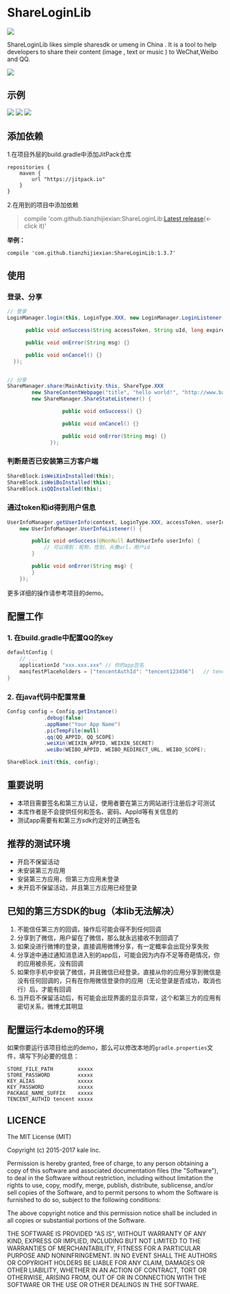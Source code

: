 # ShareLoginLib   
[![](https://jitpack.io/v/tianzhijiexian/ShareLoginLib.svg)](https://jitpack.io/#tianzhijiexian/ShareLoginLib)  

ShareLoginLib likes simple sharesdk or umeng in China . It is a tool to help developers to share their content (image , text or music ) to WeChat,Weibo and QQ.  

![](./screenshot/logo.png)

## 示例
![](./screenshot/login.png) ![](./screenshot/share.png) ![](./screenshot/wechat.png)

## 添加依赖

1.在项目外层的build.gradle中添加JitPack仓库

```
repositories {
	maven {
		url "https://jitpack.io"
	}
}
```

2.在用到的项目中添加依赖  
>	compile 'com.github.tianzhijiexian:ShareLoginLib:[Latest release](https://github.com/tianzhijiexian/ShareLoginLib/releases)(<-click it)'  

**举例：**
```
compile 'com.github.tianzhijiexian:ShareLoginLib:1.3.7'
```

## 使用

### 登录、分享  
```JAVA  
// 登录
LoginManager.login(this, LoginType.XXX, new LoginManager.LoginListener() {

      public void onSuccess(String accessToken, String uId, long expiresIn, @Nullable String wholeData) {}

      public void onError(String msg) {}

      public void onCancel() {}
  });


// 分享
ShareManager.share(MainActivity.this, ShareType.XXX
        new ShareContentWebpage("title", "hello world!", "http://www.baidu.com", mBitmap),
        new ShareManager.ShareStateListener() {

                  public void onSuccess() {}

                  public void onCancel() {}

                  public void onError(String msg) {}
              });

```   

### 判断是否已安装第三方客户端  
```JAVA
ShareBlock.isWeiXinInstalled(this);
ShareBlock.isWeiBoInstalled(this);
ShareBlock.isQQInstalled(this);
```

### 通过token和id得到用户信息
```JAVA
UserInfoManager.getUserInfo(context, LoginType.XXX, accessToken, userId,
    new UserInfoManager.UserInfoListener() {

        public void onSuccess(@NonNull AuthUserInfo userInfo) {
            // 可以得到：昵称，性别，头像url，用户id
        }

        public void onError(String msg) {
        }
    });
```  

更多详细的操作请参考项目的demo。

## 配置工作

### 1. 在build.gradle中配置QQ的key  

```java
defaultConfig {
	// ...
    applicationId "xxx.xxx.xxx" // 你的app包名
    manifestPlaceholders = ["tencentAuthId": "tencent123456"]   // tencent+你的AppId
}
```

### 2. 在java代码中配置常量

```java  
Config config = Config.getInstance()
            .debug(false)
            .appName("Your App Name")
            .picTempFile(null)
            .qq(QQ_APPID, QQ_SCOPE)
            .weiXin(WEIXIN_APPID, WEIXIN_SECRET)
            .weiBo(WEIBO_APPID, WEIBO_REDIRECT_URL, WEIBO_SCOPE);

ShareBlock.init(this, config);
```

## 重要说明

- 本项目需要签名和第三方认证，使用者要在第三方网站进行注册后才可测试
- 本库作者是不会提供任何和签名、密码、AppId等有关信息的
- 测试app需要有和第三方sdk约定好的正确签名

## 推荐的测试环境  

- 开启不保留活动
- 未安装第三方应用  
- 安装第三方应用，但第三方应用未登录  
- 未开启不保留活动，并且第三方应用已经登录

## 已知的第三方SDK的bug（本lib无法解决）
1. 不能信任第三方的回调，操作后可能会得不到任何回调
2. 分享到了微信，用户留在了微信，那么就永远接收不到回调了
1. 如果没进行微博的登录，直接调用微博分享，有一定概率会出现分享失败
2. 分享途中通过通知消息进入别的app后，可能会因为内存不足等奇葩情况，你的应用被杀死，没有回调
3. 如果你手机中安装了微信，并且微信已经登录。直接从你的应用分享到微信是没有任何回调的，只有在你用微信登录你的应用（无论登录是否成功，取消也行）后，才能有回调 
4. 当开启不保留活动后，有可能会出现界面的显示异常，这个和第三方的应用有密切关系，微博尤其明显

## 配置运行本demo的环境


如果你要运行该项目给出的demo，那么可以修改本地的`gradle.properties`文件，填写下列必要的信息：   

```
STORE_FILE_PATH	       xxxxx
STORE_PASSWORD	       xxxxx
KEY_ALIAS		       xxxxx
KEY_PASSWORD	       xxxxx
PACKAGE_NAME_SUFFIX    xxxxx
TENCENT_AUTHID tencent xxxxx
```

## LICENCE

  The MIT License (MIT)

  Copyright (c) 2015-2017 kale Inc.

  Permission is hereby granted, free of charge, to any person obtaining a copy
  of this software and associated documentation files (the "Software"), to deal
  in the Software without restriction, including without limitation the rights
  to use, copy, modify, merge, publish, distribute, sublicense, and/or sell
  copies of the Software, and to permit persons to whom the Software is
  furnished to do so, subject to the following conditions:

  The above copyright notice and this permission notice shall be included in
  all copies or substantial portions of the Software.

  THE SOFTWARE IS PROVIDED "AS IS", WITHOUT WARRANTY OF ANY KIND, EXPRESS OR
  IMPLIED, INCLUDING BUT NOT LIMITED TO THE WARRANTIES OF MERCHANTABILITY,
  FITNESS FOR A PARTICULAR PURPOSE AND NONINFRINGEMENT. IN NO EVENT SHALL THE
  AUTHORS OR COPYRIGHT HOLDERS BE LIABLE FOR ANY CLAIM, DAMAGES OR OTHER
  LIABILITY, WHETHER IN AN ACTION OF CONTRACT, TORT OR OTHERWISE, ARISING FROM,
  OUT OF OR IN CONNECTION WITH THE SOFTWARE OR THE USE OR OTHER DEALINGS IN
  THE SOFTWARE.
